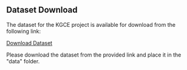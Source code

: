 ## Dataset Download

The dataset for the KGCE project is available for download from the following link:

[Download Dataset](insert_link_here)

Please download the dataset from the provided link and place it in the "data" folder.